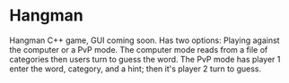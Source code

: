 # Hangman
Hangman C++ game, GUI coming soon. Has two options: Playing against the computer or a PvP mode. The computer mode reads from a file of categories then users turn to guess the word. The PvP mode has player 1 enter the word, category, and a hint; then it's player 2 turn to guess.
